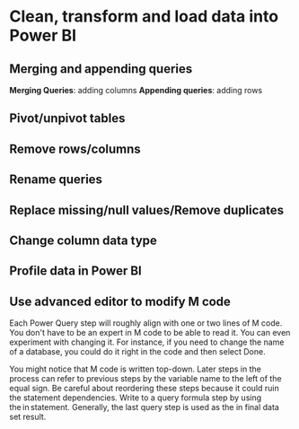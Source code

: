 # Clean, transform and load data into Power BI

## Merging and appending queries

**Merging Queries**: adding columns
**Appending queries**: adding rows

## Pivot/unpivot tables

## Remove rows/columns

## Rename queries

## Replace missing/null values/Remove duplicates

## Change column data type

## Profile data in Power BI

## Use advanced editor to modify M code

Each Power Query step will roughly align with one or two lines of M code. You don't have to be an expert in M code to be able to read it. You can even experiment with changing it. For instance, if you need to change the name of a database, you could do it right in the code and then select Done.

You might notice that M code is written top-down. Later steps in the process can refer to previous steps by the variable name to the left of the equal sign. Be careful about reordering these steps because it could ruin the statement dependencies. Write to a query formula step by using the in statement. Generally, the last query step is used as the in final data set result.